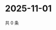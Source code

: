# 2025-11-01

共 0 条

<!-- BEGIN ZHIHUQUESTIONS -->
<!-- 最后更新时间 Sat Nov 01 2025 04:13:10 GMT+0800 (China Standard Time) -->

<!-- END ZHIHUQUESTIONS -->
